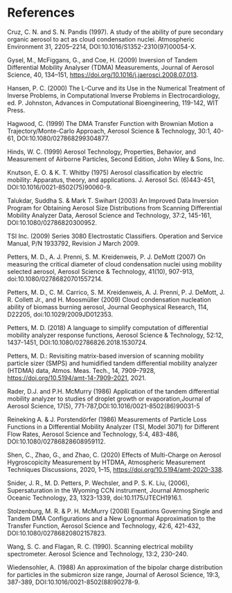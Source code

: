 # References

Cruz, C. N. and S. N. Pandis (1997). A study of the ability of pure secondary organic aerosol to act as cloud condensation nuclei. Atmospheric Environment 31, 2205–2214, DOI:10.1016/S1352-2310(97)00054-X.

Gysel, M., McFiggans, G., and Coe, H. (2009) Inversion of Tandem Differential Mobility Analyser (TDMA) Measurements, Journal of Aerosol
Science, 40, 134–151, https://doi.org/10.1016/j.jaerosci.2008.07.013.

Hansen, P. C. (2000) The L-Curve and its Use in the Numerical Treatment of Inverse Problems, in Computational Inverse Problems in Electrocardiology, ed. P. Johnston, Advances in Computational Bioengineering, 119-142, WIT Press.

Hagwood, C. (1999) The DMA Transfer Function with Brownian
Motion a Trajectory/Monte-Carlo Approach, Aerosol Science & Technology, 30:1, 40-61, DOI:10.1080/027868299304877.

Hinds, W. C. (1999) Aerosol Technology, Properties, Behavior, and Measurement of Airborne Particles, Second Edition, John Wiley & Sons, Inc.

Knutson, E. O. & K. T. Whitby (1975) Aerosol classification by electric mobility:
Apparatus, theory, and applications. J. Aerosol Sci. (6)443-451, DOI:10.1016/0021-8502(75)90060-9.

Talukdar, Suddha S. & Mark T. Swihart (2003) An Improved Data Inversion Program for Obtaining Aerosol Size Distributions from Scanning Differential Mobility Analyzer Data, Aerosol Science and Technology, 37:2, 145-161, DOI:10.1080/02786820300952.

TSI Inc. (2009) Series 3080 Electrostatic Classifiers. Operation and Service Manual, P/N 1933792, Revision J March 2009. 

Petters, M. D., A. J. Prenni, S. M. Kreidenweis, P. J. DeMott (2007) On measuring the critical diameter of cloud condensation nuclei using mobility selected aerosol, Aerosol Science & Technology, 41(10), 907-913, doi:10.1080/02786820701557214.

Petters, M. D., C. M. Carrico, S. M. Kreidenweis, A. J. Prenni, P. J. DeMott, J. R. Collett Jr., and H. Moosmüller (2009) Cloud condensation nucleation ability of biomass burning aerosol, Journal Geophysical Research, 114, D22205, doi:10.1029/2009JD012353.

Petters, M. D. (2018) A language to simplify computation of differential mobility analyzer response functions, Aerosol Science & Technology, 52:12, 1437-1451, DOI:10.1080/02786826.2018.1530724. 

Petters, M. D.: Revisiting matrix-based inversion of scanning mobility particle sizer (SMPS) and humidified tandem differential mobility analyzer (HTDMA) data, Atmos. Meas. Tech., 14, 7909–7928, https://doi.org/10.5194/amt-14-7909-2021, 2021.

Rader, D.J. and P.H. McMurry (1986) Application of the tandem differential mobility analyzer to studies of droplet growth or evaporation,Journal of Aerosol Science, 17(5), 771-787,DOI:10.1016/0021-8502(86)90031-5

Reineking A. & J. Porstendörfer (1986) Measurements of Particle Loss Functions in a Differential Mobility Analyzer (TSI, Model 3071) for Different Flow Rates, Aerosol Science and Technology, 5:4, 483-486, DOI:10.1080/02786828608959112.

Shen, C., Zhao, G., and Zhao, C. (2020) Effects of Multi-Charge on Aerosol Hygroscopicity Measurement by HTDMA, Atmospheric Measurement
Techniques Discussions, 2020, 1–15, https://doi.org/10.5194/amt-2020-338.

Snider, J. R., M. D. Petters, P. Wechsler, and P. S. K. Liu, (2006), Supersaturation in the Wyoming CCN instrument, Journal Atmospheric Oceanic Technology, 23, 1323-1339, doi:10.1175/JTECH1916.1. 

Stolzenburg, M. R. & P. H. McMurry (2008) Equations Governing Single and Tandem DMA Configurations and a New Lognormal Approximation to the Transfer Function, Aerosol Science and Technology, 42:6, 421-432, DOI:10.1080/02786820802157823.

Wang, S. C. and Flagan, R. C. (1990). Scanning electrical mobility spectrometer.
Aerosol Science and Technology, 13:2, 230–240.

Wiedensohler, A. (1988) An approximation of the bipolar charge distribution for particles in the submicron size range, Journal of Aerosol Science, 19:3, 387-389, DOI:10.1016/0021-8502(88)90278-9.

